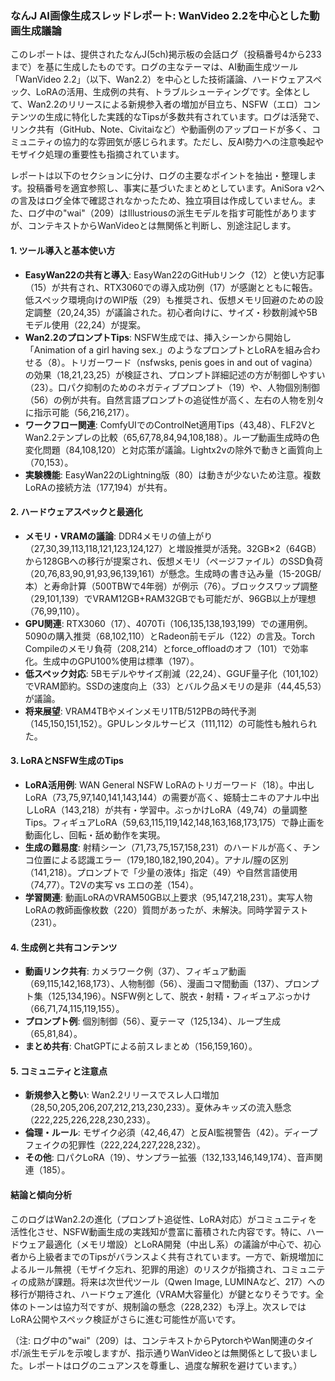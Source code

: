### なんJ AI画像生成スレッドレポート: WanVideo 2.2を中心とした動画生成議論

このレポートは、提供されたなんJ(5ch)掲示板の会話ログ（投稿番号4から233まで）を基に生成したものです。ログの主なテーマは、AI動画生成ツール「WanVideo 2.2」（以下、Wan2.2）を中心とした技術議論、ハードウェアスペック、LoRAの活用、生成例の共有、トラブルシューティングです。全体として、Wan2.2のリリースによる新規参入者の増加が目立ち、NSFW（エロ）コンテンツの生成に特化した実践的なTipsが多数共有されています。ログは活発で、リンク共有（GitHub、Note、Civitaiなど）や動画例のアップロードが多く、コミュニティの協力的な雰囲気が感じられます。ただし、反AI勢力への注意喚起やモザイク処理の重要性も指摘されています。

レポートは以下のセクションに分け、ログの主要なポイントを抽出・整理します。投稿番号を適宜参照し、事実に基づいたまとめとしています。AniSora v2への言及はログ全体で確認されなかったため、独立項目は作成していません。また、ログ中の"wai"（209）はIllustriousの派生モデルを指す可能性がありますが、コンテキストからWanVideoとは無関係と判断し、別途注記します。

#### 1. ツール導入と基本使い方
- **EasyWan22の共有と導入**: EasyWan22のGitHubリンク（12）と使い方記事（15）が共有され、RTX3060での導入成功例（17）が感謝とともに報告。低スペック環境向けのWIP版（29）も推奨され、仮想メモリ回避のための設定調整（20,24,35）が議論された。初心者向けに、サイズ・秒数削減や5Bモデル使用（22,24）が提案。
- **Wan2.2のプロンプトTips**: NSFW生成では、挿入シーンから開始し「Animation of a girl having sex.」のようなプロンプトとLoRAを組み合わせる（8）。トリガーワード（nsfwsks, penis goes in and out of vagina）の効果（18,21,23,25）が検証され、プロンプト詳細記述の方が制御しやすい（23）。口パク抑制のためのネガティブプロンプト（19）や、人物個別制御（56）の例が共有。自然言語プロンプトの追従性が高く、左右の人物を別々に指示可能（56,216,217）。
- **ワークフロー関連**: ComfyUIでのControlNet適用Tips（43,48）、FLF2VとWan2.2テンプレの比較（65,67,78,84,94,108,188）。ループ動画生成時の色変化問題（84,108,120）と対応策が議論。Lightx2vの除外で動きと画質向上（70,153）。
- **実験機能**: EasyWan22のLightning版（80）は動きが少ないため注意。複数LoRAの接続方法（177,194）が共有。

#### 2. ハードウェアスペックと最適化
- **メモリ・VRAMの議論**: DDR4メモリの値上がり（27,30,39,113,118,121,123,124,127）と増設推奨が活発。32GB×2（64GB）から128GBへの移行が提案され、仮想メモリ（ページファイル）のSSD負荷（20,76,83,90,91,93,96,139,161）が懸念。生成時の書き込み量（15-20GB/本）と寿命計算（500TBWで4年弱）が例示（76）。ブロックスワップ調整（29,101,139）でVRAM12GB+RAM32GBでも可能だが、96GB以上が理想（76,99,110）。
- **GPU関連**: RTX3060（17）、4070Ti（106,135,138,193,199）での運用例。5090の購入推奨（68,102,110）とRadeon前モデル（122）の言及。Torch Compileのメモリ負荷（208,214）とforce_offloadのオフ（101）で効率化。生成中のGPU100%使用は標準（197）。
- **低スペック対応**: 5Bモデルやサイズ削減（22,24）、GGUF量子化（101,102）でVRAM節約。SSDの速度向上（33）とバルク品メモリの是非（44,45,53）が議論。
- **将来展望**: VRAM4TBやメインメモリ1TB/512PBの時代予測（145,150,151,152）。GPUレンタルサービス（111,112）の可能性も触れられた。

#### 3. LoRAとNSFW生成のTips
- **LoRA活用例**: WAN General NSFW LoRAのトリガーワード（18）。中出しLoRA（73,75,97,140,141,143,144）の需要が高く、姫騎士ニキのアナル中出しLoRA（143,218）が共有・学習中。ぶっかけLoRA（49,74）の量調整Tips。フィギュアLoRA（59,63,115,119,142,148,163,168,173,175）で静止画を動画化し、回転・舐め動作を実現。
- **生成の難易度**: 射精シーン（71,73,75,157,158,231）のハードルが高く、チンコ位置による認識エラー（179,180,182,190,204）。アナル/膣の区別（141,218）。プロンプトで「少量の液体」指定（49）や自然言語使用（74,77）。T2Vの実写 vs エロの差（154）。
- **学習関連**: 動画LoRAのVRAM50GB以上要求（95,147,218,231）。実写人物LoRAの教師画像枚数（220）質問があったが、未解決。同時学習テスト（231）。

#### 4. 生成例と共有コンテンツ
- **動画リンク共有**: カメラワーク例（37）、フィギュア動画（69,115,142,168,173）、人物制御（56）、漫画コマ間動画（137）、プロンプト集（125,134,196）。NSFW例として、脱衣・射精・フィギュアぶっかけ（66,71,74,115,119,155）。
- **プロンプト例**: 個別制御（56）、夏テーマ（125,134）、ループ生成（65,81,84）。
- **まとめ共有**: ChatGPTによる前スレまとめ（156,159,160）。

#### 5. コミュニティと注意点
- **新規参入と勢い**: Wan2.2リリースでスレ人口増加（28,50,205,206,207,212,213,230,233）。夏休みキッズの流入懸念（222,225,226,228,230,233）。
- **倫理・ルール**: モザイク必須（42,46,47）と反AI監視警告（42）。ディープフェイクの犯罪性（222,224,227,228,232）。
- **その他**: 口パクLoRA（19）、サンプラー拡張（132,133,146,149,174）、音声関連（185）。

#### 結論と傾向分析
このログはWan2.2の進化（プロンプト追従性、LoRA対応）がコミュニティを活性化させ、NSFW動画生成の実践知が豊富に蓄積された内容です。特に、ハードウェア最適化（メモリ増設）とLoRA開発（中出し系）の議論が中心で、初心者から上級者までのTipsがバランスよく共有されています。一方で、新規増加によるルール無視（モザイク忘れ、犯罪的用途）のリスクが指摘され、コミュニティの成熟が課題。将来は次世代ツール（Qwen Image, LUMINAなど、217）への移行が期待され、ハードウェア進化（VRAM大容量化）が鍵となりそうです。全体のトーンは協力적ですが、規制論の懸念（228,232）も浮上。次スレではLoRA公開やスペック検証がさらに進む可能性が高いです。

（注: ログ中の"wai"（209）は、コンテキストからPytorchやWan関連のタイポ/派生モデルを示唆しますが、指示通りWanVideoとは無関係として扱いました。レポートはログのニュアンスを尊重し、過度な解釈を避けています。）